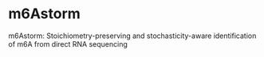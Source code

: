 # m6Astorm
m6Astorm: Stoichiometry-preserving and stochasticity-aware identification of m6A from direct RNA sequencing
